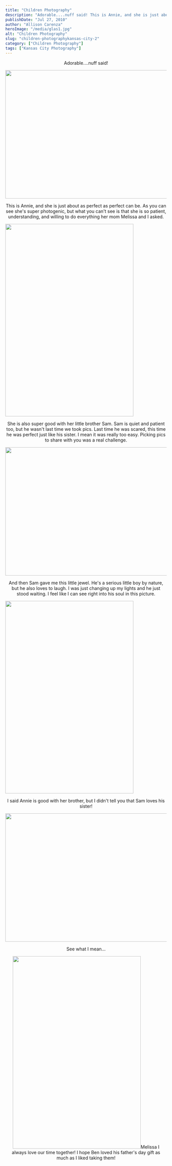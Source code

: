 ```yaml
---
title: "Children Photography"
description: "Adorable....nuff said! This is Annie, and she is just about as perfect as perfect can be. As you can see "
publishDate: "Jul 27, 2010"
author: "Allison Carenza"
heroImage: "/media/glas1.jpg"
alt: "Children Photography"
slug: "children-photographykansas-city-2"
category: ["Children Photography"]
tags: ["Kansas City Photography"]
---
```


<p style="text-align: center;">Adorable....nuff said!</p>
<p><a rel="attachment wp-att-1140" href="http://www.allisoncarenza.com/?attachment_id=1140"><img class="aligncenter size-full wp-image-1140" title="glas1" src="/media/glas1.jpg" alt="" width="600" height="400" srcset="/media/glas1.jpg 600w, /media/glas1-300x200.jpg 300w" sizes="(max-width: 600px) 100vw, 600px" /></a></p>
<p style="text-align: center;">This is Annie, and she is just about as perfect as perfect can be.  As you can see she&apos;s super photogenic, but what you can&apos;t see is that she is so patient, understanding, and willing to do everything her mom Melissa and I asked.</p>
<p><a rel="attachment wp-att-1144" href="http://www.allisoncarenza.com/?attachment_id=1144"><img class="aligncenter size-full wp-image-1144" title="glas5" src="/media/glas5.jpg" alt="" width="400" height="600" srcset="/media/glas5.jpg 400w, /media/glas5-200x300.jpg 200w" sizes="(max-width: 400px) 100vw, 400px" /></a></p>
<p style="text-align: center;">She is also super good with her little brother Sam.  Sam is quiet and patient too, but he wasn&apos;t last time we took pics.  Last time he was scared, this time he was perfect just like his sister.  I mean it was really too easy.  Picking pics to share with you was a real challenge.</p>
<p><a rel="attachment wp-att-1143" href="http://www.allisoncarenza.com/?attachment_id=1143"><img class="aligncenter size-full wp-image-1143" title="glas4" src="/media/glas4.jpg" alt="" width="600" height="400" srcset="/media/glas4.jpg 600w, /media/glas4-300x200.jpg 300w" sizes="(max-width: 600px) 100vw, 600px" /></a></p>
<p style="text-align: center;">And then Sam gave me this little jewel.  He&apos;s a serious little boy by nature, but he also loves to laugh.  I was just changing up my lights and he just stood waiting.  I feel like I can see right into his soul in this picture.</p>
<p><a rel="attachment wp-att-1142" href="http://www.allisoncarenza.com/?attachment_id=1142"><img class="aligncenter size-full wp-image-1142" title="glas3" src="/media/glas3.jpg" alt="" width="400" height="600" srcset="/media/glas3.jpg 400w, /media/glas3-200x300.jpg 200w" sizes="(max-width: 400px) 100vw, 400px" /></a></p>
<p style="text-align: center;">I said Annie is good with her brother, but I didn&apos;t tell you that Sam loves his sister!</p>
<p><a rel="attachment wp-att-1145" href="http://www.allisoncarenza.com/?attachment_id=1145"><img class="aligncenter size-full wp-image-1145" title="glas6" src="/media/glas6.jpg" alt="" width="600" height="400" srcset="/media/glas6.jpg 600w, /media/glas6-300x200.jpg 300w" sizes="(max-width: 600px) 100vw, 600px" /></a></p>
<p style="text-align: center;">See what I mean...</p>
<p style="text-align: center;"><a rel="attachment wp-att-1141" href="http://www.allisoncarenza.com/?attachment_id=1141"><img class="aligncenter size-full wp-image-1141" title="glas2" src="/media/glas2.jpg" alt="" width="400" height="600" srcset="/media/glas2.jpg 400w, /media/glas2-200x300.jpg 200w" sizes="(max-width: 400px) 100vw, 400px" /></a>Melissa I always love our time together!  I hope Ben loved his father&apos;s day gift as much as I liked taking them!</p>
